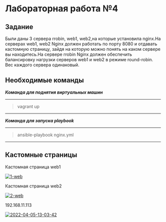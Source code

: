 # Лабораторная работа №4

## Задание
Были даны 3 сервера rrobin, web1, web2,на которые установила nginx.На серверах web1, web2 Nginx должен работать по порту 8080 и отдавать кастомную страницу, зайдя на которую можно понять на каком сервере вы находитесь.На сервере rrobin Nginx должен обеспечить балансировку нагрузки серверов web1 и web2 в режиме round-robin. Вес каждого сервера одинаковый.


## Необходимые команды 
***Команда для поднятия виртуальных машин***

---
>vagrant up
---


***Команда для запуска playbook***

---
>ansible-playbook nginx.yml
---


## Кастомные страницы 

Кастомная страница web1

<a href="https://ibb.co/JBWbDbt"><img src="https://i.ibb.co/vwCr0rq/1-web.jpg" alt="1-web" border="0"></a>

Кастомная страница web2

<a href="https://ibb.co/p0hL9PJ"><img src="https://i.ibb.co/X2YCv4S/2-web.png" alt="2-web" border="0"></a>

192.168.11.113

<a href="https://ibb.co/Sxjg6Vq"><img src="https://i.ibb.co/4fqLF4B/2022-04-05-13-03-42.png" alt="2022-04-05-13-03-42" border="0"></a>
